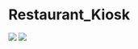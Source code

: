 # Restaurant_Kiosk

![](https://raw.github.com/wweerrbb/Restaurant_Kiosk/master/Picture1.jpg)
![](https://raw.github.com/wweerrbb/Restaurant_Kiosk/master/Picture2.jpg)
